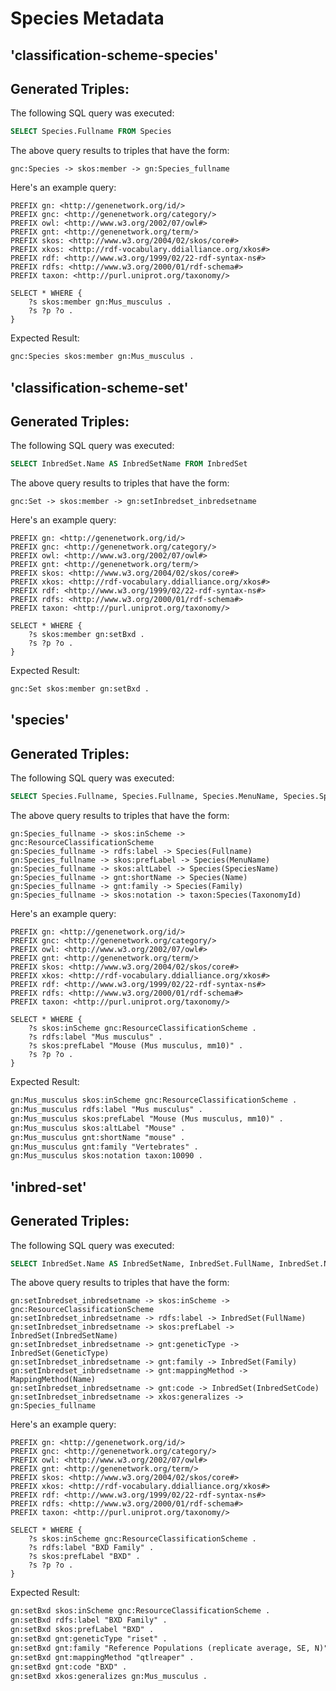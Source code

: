 # Species Metadata
## 'classification-scheme-species'

## Generated Triples:

The following SQL query was executed:

```sql
SELECT Species.Fullname FROM Species
```

The above query results to triples that have the form:

```text
gnc:Species -> skos:member -> gn:Species_fullname 
```
Here's an example query:

```sparql
PREFIX gn: <http://genenetwork.org/id/> 
PREFIX gnc: <http://genenetwork.org/category/> 
PREFIX owl: <http://www.w3.org/2002/07/owl#> 
PREFIX gnt: <http://genenetwork.org/term/> 
PREFIX skos: <http://www.w3.org/2004/02/skos/core#> 
PREFIX xkos: <http://rdf-vocabulary.ddialliance.org/xkos#> 
PREFIX rdf: <http://www.w3.org/1999/02/22-rdf-syntax-ns#> 
PREFIX rdfs: <http://www.w3.org/2000/01/rdf-schema#> 
PREFIX taxon: <http://purl.uniprot.org/taxonomy/> 

SELECT * WHERE { 
    ?s skos:member gn:Mus_musculus .
    ?s ?p ?o .
}
```

Expected Result:

```rdf
gnc:Species skos:member gn:Mus_musculus .
```


## 'classification-scheme-set'

## Generated Triples:

The following SQL query was executed:

```sql
SELECT InbredSet.Name AS InbredSetName FROM InbredSet
```

The above query results to triples that have the form:

```text
gnc:Set -> skos:member -> gn:setInbredset_inbredsetname 
```
Here's an example query:

```sparql
PREFIX gn: <http://genenetwork.org/id/> 
PREFIX gnc: <http://genenetwork.org/category/> 
PREFIX owl: <http://www.w3.org/2002/07/owl#> 
PREFIX gnt: <http://genenetwork.org/term/> 
PREFIX skos: <http://www.w3.org/2004/02/skos/core#> 
PREFIX xkos: <http://rdf-vocabulary.ddialliance.org/xkos#> 
PREFIX rdf: <http://www.w3.org/1999/02/22-rdf-syntax-ns#> 
PREFIX rdfs: <http://www.w3.org/2000/01/rdf-schema#> 
PREFIX taxon: <http://purl.uniprot.org/taxonomy/> 

SELECT * WHERE { 
    ?s skos:member gn:setBxd .
    ?s ?p ?o .
}
```

Expected Result:

```rdf
gnc:Set skos:member gn:setBxd .
```


## 'species'

## Generated Triples:

The following SQL query was executed:

```sql
SELECT Species.Fullname, Species.Fullname, Species.MenuName, Species.SpeciesName, Species.Name, Species.Family, Species.TaxonomyId FROM Species
```

The above query results to triples that have the form:

```text
gn:Species_fullname -> skos:inScheme -> gnc:ResourceClassificationScheme 
gn:Species_fullname -> rdfs:label -> Species(Fullname) 
gn:Species_fullname -> skos:prefLabel -> Species(MenuName) 
gn:Species_fullname -> skos:altLabel -> Species(SpeciesName) 
gn:Species_fullname -> gnt:shortName -> Species(Name) 
gn:Species_fullname -> gnt:family -> Species(Family) 
gn:Species_fullname -> skos:notation -> taxon:Species(TaxonomyId) 
```
Here's an example query:

```sparql
PREFIX gn: <http://genenetwork.org/id/> 
PREFIX gnc: <http://genenetwork.org/category/> 
PREFIX owl: <http://www.w3.org/2002/07/owl#> 
PREFIX gnt: <http://genenetwork.org/term/> 
PREFIX skos: <http://www.w3.org/2004/02/skos/core#> 
PREFIX xkos: <http://rdf-vocabulary.ddialliance.org/xkos#> 
PREFIX rdf: <http://www.w3.org/1999/02/22-rdf-syntax-ns#> 
PREFIX rdfs: <http://www.w3.org/2000/01/rdf-schema#> 
PREFIX taxon: <http://purl.uniprot.org/taxonomy/> 

SELECT * WHERE { 
    ?s skos:inScheme gnc:ResourceClassificationScheme .
    ?s rdfs:label "Mus musculus" .
    ?s skos:prefLabel "Mouse (Mus musculus, mm10)" .
    ?s ?p ?o .
}
```

Expected Result:

```rdf
gn:Mus_musculus skos:inScheme gnc:ResourceClassificationScheme .
gn:Mus_musculus rdfs:label "Mus musculus" .
gn:Mus_musculus skos:prefLabel "Mouse (Mus musculus, mm10)" .
gn:Mus_musculus skos:altLabel "Mouse" .
gn:Mus_musculus gnt:shortName "mouse" .
gn:Mus_musculus gnt:family "Vertebrates" .
gn:Mus_musculus skos:notation taxon:10090 .
```


## 'inbred-set'

## Generated Triples:

The following SQL query was executed:

```sql
SELECT InbredSet.Name AS InbredSetName, InbredSet.FullName, InbredSet.Name AS InbredSetName, InbredSet.GeneticType, InbredSet.Family, MappingMethod.Name, InbredSet.InbredSetCode, Species.Fullname FROM InbredSet LEFT JOIN Species ON InbredSet.SpeciesId=Species.Id LEFT JOIN MappingMethod ON InbredSet.MappingMethodId=MappingMethod.Id
```

The above query results to triples that have the form:

```text
gn:setInbredset_inbredsetname -> skos:inScheme -> gnc:ResourceClassificationScheme 
gn:setInbredset_inbredsetname -> rdfs:label -> InbredSet(FullName) 
gn:setInbredset_inbredsetname -> skos:prefLabel -> InbredSet(InbredSetName) 
gn:setInbredset_inbredsetname -> gnt:geneticType -> InbredSet(GeneticType) 
gn:setInbredset_inbredsetname -> gnt:family -> InbredSet(Family) 
gn:setInbredset_inbredsetname -> gnt:mappingMethod -> MappingMethod(Name) 
gn:setInbredset_inbredsetname -> gnt:code -> InbredSet(InbredSetCode) 
gn:setInbredset_inbredsetname -> xkos:generalizes -> gn:Species_fullname 
```
Here's an example query:

```sparql
PREFIX gn: <http://genenetwork.org/id/> 
PREFIX gnc: <http://genenetwork.org/category/> 
PREFIX owl: <http://www.w3.org/2002/07/owl#> 
PREFIX gnt: <http://genenetwork.org/term/> 
PREFIX skos: <http://www.w3.org/2004/02/skos/core#> 
PREFIX xkos: <http://rdf-vocabulary.ddialliance.org/xkos#> 
PREFIX rdf: <http://www.w3.org/1999/02/22-rdf-syntax-ns#> 
PREFIX rdfs: <http://www.w3.org/2000/01/rdf-schema#> 
PREFIX taxon: <http://purl.uniprot.org/taxonomy/> 

SELECT * WHERE { 
    ?s skos:inScheme gnc:ResourceClassificationScheme .
    ?s rdfs:label "BXD Family" .
    ?s skos:prefLabel "BXD" .
    ?s ?p ?o .
}
```

Expected Result:

```rdf
gn:setBxd skos:inScheme gnc:ResourceClassificationScheme .
gn:setBxd rdfs:label "BXD Family" .
gn:setBxd skos:prefLabel "BXD" .
gn:setBxd gnt:geneticType "riset" .
gn:setBxd gnt:family "Reference Populations (replicate average, SE, N)" .
gn:setBxd gnt:mappingMethod "qtlreaper" .
gn:setBxd gnt:code "BXD" .
gn:setBxd xkos:generalizes gn:Mus_musculus .
```


